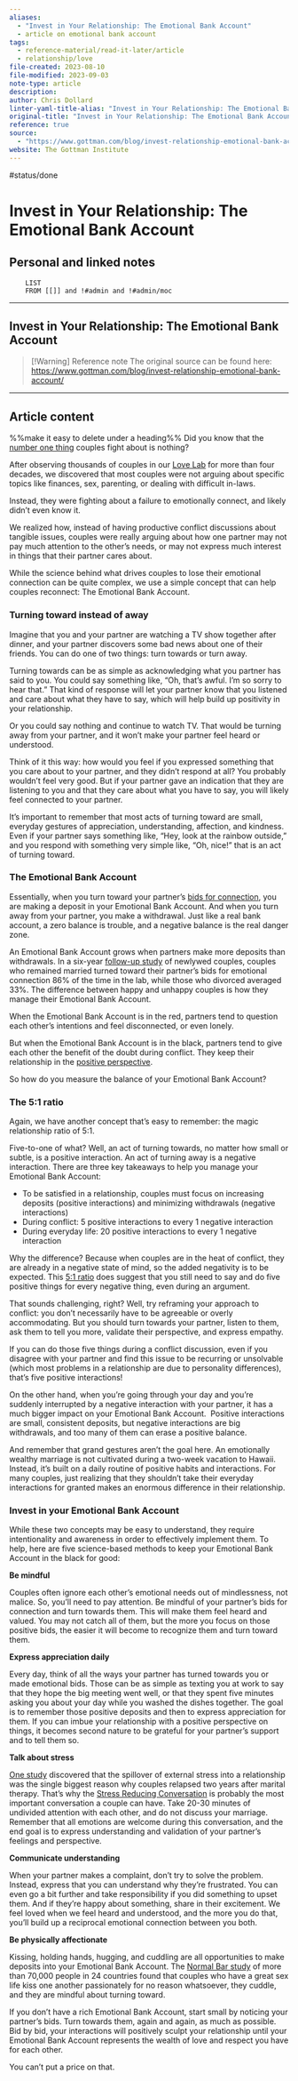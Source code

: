 ```yaml
---
aliases:
  - "Invest in Your Relationship: The Emotional Bank Account"
  - article on emotional bank account
tags:
  - reference-material/read-it-later/article
  - relationship/love
file-created: 2023-08-10
file-modified: 2023-09-03
note-type: article
description: 
author: Chris Dollard
linter-yaml-title-alias: "Invest in Your Relationship: The Emotional Bank Account"
original-title: "Invest in Your Relationship: The Emotional Bank Account"
reference: true
source:
  - "https://www.gottman.com/blog/invest-relationship-emotional-bank-account/"
website: The Gottman Institute
---
```


 #status/done

# Invest in Your Relationship: The Emotional Bank Account

## Personal and linked notes

```dataview
	LIST
	FROM [[]] and !#admin and !#admin/moc
```

---

## Invest in Your Relationship: The Emotional Bank Account

> [!Warning] Reference note
> The original source can be found here: https://www.gottman.com/blog/invest-relationship-emotional-bank-account/

---

## Article content

%%make it easy to delete under a heading%%
Did you know that the [number one thing](https://www.gottman.com/blog/one-thing-couples-fight-about/) couples fight about is nothing?

After observing thousands of couples in our [Love Lab](https://www.gottman.com/love-lab/) for more than four decades, we discovered that most couples were not arguing about specific topics like finances, sex, parenting, or dealing with difficult in-laws.

Instead, they were fighting about a failure to emotionally connect, and likely didn’t even know it.

We realized how, instead of having productive conflict discussions about tangible issues, couples were really arguing about how one partner may not pay much attention to the other’s needs, or may not express much interest in things that their partner cares about.

While the science behind what drives couples to lose their emotional connection can be quite complex, we use a simple concept that can help couples reconnect: The Emotional Bank Account.

### Turning toward instead of away

Imagine that you and your partner are watching a TV show together after dinner, and your partner discovers some bad news about one of their friends. You can do one of two things: turn towards or turn away.

Turning towards can be as simple as acknowledging what you partner has said to you. You could say something like, “Oh, that’s awful. I’m so sorry to hear that.” That kind of response will let your partner know that you listened and care about what they have to say, which will help build up positivity in your relationship.

Or you could say nothing and continue to watch TV. That would be turning away from your partner, and it won’t make your partner feel heard or understood.

Think of it this way: how would you feel if you expressed something that you care about to your partner, and they didn’t respond at all? You probably wouldn’t feel very good. But if your partner gave an indication that they are listening to you and that they care about what you have to say, you will likely feel connected to your partner.

It’s important to remember that most acts of turning toward are small, everyday gestures of appreciation, understanding, affection, and kindness. Even if your partner says something like, “Hey, look at the rainbow outside,” and you respond with something very simple like, “Oh, nice!” that is an act of turning toward.

### The Emotional Bank Account

Essentially, when you turn toward your partner’s [bids for connection](https://www.gottman.com/blog/self-care-friendship-and-dr-gottmans-guide-to-recognizing-bids/), you are making a deposit in your Emotional Bank Account. And when you turn away from your partner, you make a withdrawal. Just like a real bank account, a zero balance is trouble, and a negative balance is the real danger zone.

An Emotional Bank Account grows when partners make more deposits than withdrawals. In a six-year [follow-up study](https://www.johngottman.net/wp-content/uploads/2011/05/Predicting-Marital-Happiness-and-Stability-from-Newlywed-Interactions.pdf) of newlywed couples, couples who remained married turned toward their partner’s bids for emotional connection 86% of the time in the lab, while those who divorced averaged 33%. The difference between happy and unhappy couples is how they manage their Emotional Bank Account.

When the Emotional Bank Account is in the red, partners tend to question each other’s intentions and feel disconnected, or even lonely.

But when the Emotional Bank Account is in the black, partners tend to give each other the benefit of the doubt during conflict. They keep their relationship in the [positive perspective](https://www.gottman.com/blog/3-ways-to-keep-your-relationship-in-the-positive-perspective/).

So how do you measure the balance of your Emotional Bank Account?

### The 5:1 ratio

Again, we have another concept that’s easy to remember: the magic relationship ratio of 5:1.

Five-to-one of what? Well, an act of turning towards, no matter how small or subtle, is a positive interaction. An act of turning away is a negative interaction. There are three key takeaways to help you manage your Emotional Bank Account:

-   To be satisfied in a relationship, couples must focus on increasing deposits (positive interactions) and minimizing withdrawals (negative interactions)
-   During conflict: 5 positive interactions to every 1 negative interaction
-   During everyday life: 20 positive interactions to every 1 negative interaction

Why the difference? Because when couples are in the heat of conflict, they are already in a negative state of mind, so the added negativity is to be expected. This [5:1 ratio](https://www.youtube.com/watch?v=Xw9SE315GtA) does suggest that you still need to say and do five positive things for every negative thing, even during an argument.

That sounds challenging, right? Well, try reframing your approach to conflict: you don’t necessarily have to be agreeable or overly accommodating. But you should turn towards your partner, listen to them, ask them to tell you more, validate their perspective, and express empathy.

If you can do those five things during a conflict discussion, even if you disagree with your partner and find this issue to be recurring or unsolvable (which most problems in a relationship are due to personality differences), that’s five positive interactions!

On the other hand, when you’re going through your day and you’re suddenly interrupted by a negative interaction with your partner, it has a much bigger impact on your Emotional Bank Account.  Positive interactions are small, consistent deposits, but negative interactions are big withdrawals, and too many of them can erase a positive balance.

And remember that grand gestures aren’t the goal here. An emotionally wealthy marriage is not cultivated during a two-week vacation to Hawaii. Instead, it’s built on a daily routine of positive habits and interactions. For many couples, just realizing that they shouldn’t take their everyday interactions for granted makes an enormous difference in their relationship.

### Invest in your Emotional Bank Account

While these two concepts may be easy to understand, they require intentionality and awareness in order to effectively implement them. To help, here are five science-based methods to keep your Emotional Bank Account in the black for good:

**Be mindful**

Couples often ignore each other’s emotional needs out of mindlessness, not malice. So, you’ll need to pay attention. Be mindful of your partner’s bids for connection and turn towards them. This will make them feel heard and valued. You may not catch all of them, but the more you focus on those positive bids, the easier it will become to recognize them and turn toward them.

**Express appreciation daily**

Every day, think of all the ways your partner has turned towards you or made emotional bids. Those can be as simple as texting you at work to say that they hope the big meeting went well, or that they spent five minutes asking you about your day while you washed the dishes together. The goal is to remember those positive deposits and then to express appreciation for them. If you can imbue your relationship with a positive perspective on things, it becomes second nature to be grateful for your partner’s support and to tell them so.

**Talk about stress**

[One study](http://onlinelibrary.wiley.com/doi/10.1111/j.1752-0606.1987.tb00696.x/full) discovered that the spillover of external stress into a relationship was the single biggest reason why couples relapsed two years after marital therapy. That’s why the [Stress Reducing Conversation](https://www.gottman.com/blog/the-one-daily-talk-that-will-benefit-your-marriage/) is probably the most important conversation a couple can have. Take 20-30 minutes of undivided attention with each other, and do not discuss your marriage. Remember that all emotions are welcome during this conversation, and the end goal is to express understanding and validation of your partner’s feelings and perspective.

**Communicate understanding**

When your partner makes a complaint, don’t try to solve the problem. Instead, express that you can understand why they’re frustrated. You can even go a bit further and take responsibility if you did something to upset them. And if they’re happy about something, share in their excitement. We feel loved when we feel heard and understood, and the more you do that, you’ll build up a reciprocal emotional connection between you both.

**Be physically affectionate**

Kissing, holding hands, hugging, and cuddling are all opportunities to make deposits into your Emotional Bank Account. The [Normal Bar study](https://www.gottman.com/blog/building-great-sex-life-not-rocket-science/) of more than 70,000 people in 24 countries found that couples who have a great sex life kiss one another passionately for no reason whatsoever, they cuddle, and they are mindful about turning toward.

If you don’t have a rich Emotional Bank Account, start small by noticing your partner’s bids. Turn towards them, again and again, as much as possible. Bid by bid, your interactions will positively sculpt your relationship until your Emotional Bank Account represents the wealth of love and respect you have for each other.

You can’t put a price on that.
